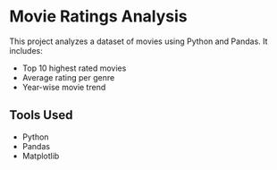 # Movie Ratings Analysis

This project analyzes a dataset of movies using Python and Pandas.
It includes:
- Top 10 highest rated movies
- Average rating per genre
- Year-wise movie trend

## Tools Used
- Python
- Pandas
- Matplotlib
